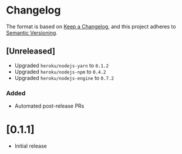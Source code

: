 # Changelog
The format is based on [Keep a Changelog](https://keepachangelog.com/en/1.0.0/),
and this project adheres to [Semantic Versioning](https://semver.org/spec/v2.0.0.html).

## [Unreleased]
* Upgraded `heroku/nodejs-yarn` to `0.1.2`
* Upgraded `heroku/nodejs-npm` to `0.4.2`
* Upgraded `heroku/nodejs-engine` to `0.7.2`

### Added
* Automated post-release PRs

# [0.1.1]
* Initial release
